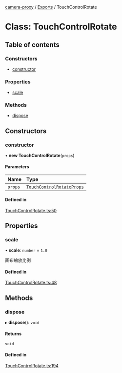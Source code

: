 [camera-proxy](../README.md) / [Exports](../modules.md) / TouchControlRotate

# Class: TouchControlRotate

## Table of contents

### Constructors

- [constructor](TouchControlRotate.md#constructor)

### Properties

- [scale](TouchControlRotate.md#scale)

### Methods

- [dispose](TouchControlRotate.md#dispose)

## Constructors

### constructor

• **new TouchControlRotate**(`props`)

#### Parameters

| Name | Type |
| :------ | :------ |
| `props` | [`TouchControlRotateProps`](../interfaces/TouchControlRotateProps.md) |

#### Defined in

[TouchControlRotate.ts:50](https://github.com/alibaba/camera-proxy/blob/a1bd6c9/src/TouchControlRotate.ts#L50)

## Properties

### scale

• **scale**: `number` = `1.0`

画布缩放比例

#### Defined in

[TouchControlRotate.ts:48](https://github.com/alibaba/camera-proxy/blob/a1bd6c9/src/TouchControlRotate.ts#L48)

## Methods

### dispose

▸ **dispose**(): `void`

#### Returns

`void`

#### Defined in

[TouchControlRotate.ts:194](https://github.com/alibaba/camera-proxy/blob/a1bd6c9/src/TouchControlRotate.ts#L194)
